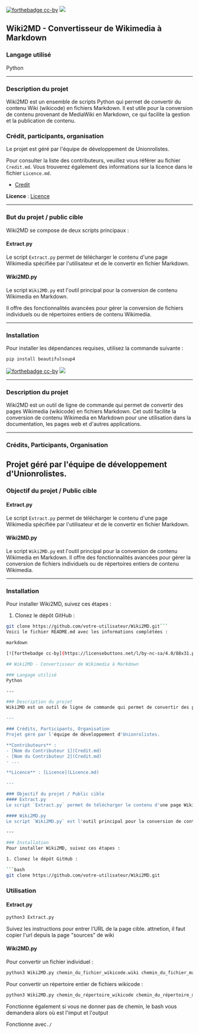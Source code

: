 [![forthebadge cc-by](https://licensebuttons.net/l/by-nc-sa/4.0/88x31.png)](https://creativecommons.org/licenses/by/4.0) [![](https://img.shields.io/badge/Discord-7289DA?style=for-the-badge&logo=discord&logoColor=white)](https://discord.gg/tyJX8dx)

## Wiki2MD - Convertisseur de Wikimedia à Markdown

### Langage utilisé
Python

-------------

### Description du projet
Wiki2MD est un ensemble de scripts Python qui permet de convertir du contenu Wiki (wikicode) en fichiers Markdown. 
Il est utile pour la conversion de contenu provenant de MediaWiki en Markdown, ce qui facilite la gestion et la publication de contenu.

### Crédit, participants, organisation
Le projet est géré par l'équipe de développement de Unionrolistes. 

Pour consulter la liste des contributeurs, veuillez vous référer au fichier `Credit.md`. 
Vous trouverez également des informations sur la licence dans le fichier `Licence.md`.

- [Credit](Credit.md)

**Licence** : [Licence](Licence.md)


-------------

### But du projet / public cible
Wiki2MD se compose de deux scripts principaux :

#### Extract.py
Le script `Extract.py` permet de télécharger le contenu d'une page Wikimedia spécifiée par l'utilisateur et de le convertir en fichier Markdown.


#### Wiki2MD.py
Le script `Wiki2MD.py` est l'outil principal pour la conversion de contenu Wikimedia en Markdown. 

Il offre des fonctionnalités avancées pour gérer la conversion de fichiers individuels ou de répertoires entiers de contenu Wikimedia.

-------------

### Installation
Pour installer les dépendances requises, utilisez la commande suivante :

```bash
pip install beautifulsoup4
```

[![forthebadge cc-by](https://licensebuttons.net/l/by-nc-sa/4.0/88x31.png)](https://creativecommons.org/licenses/by/4.0) [![](https://img.shields.io/badge/Discord-7289DA?style=for-the-badge&logo=discord&logoColor=white)](https://discord.gg/tyJX8dx)


---

### Description du projet
Wiki2MD est un outil de ligne de commande qui permet de convertir des pages Wikimedia (wikicode) en fichiers Markdown. 
Cet outil facilite la conversion de contenu Wikimedia en Markdown pour une utilisation dans la documentation, les pages web et d'autres applications.

---

### Crédits, Participants, Organisation
Projet géré par l'équipe de développement d'Unionrolistes.
---

### Objectif du projet / Public cible
#### Extract.py
Le script `Extract.py` permet de télécharger le contenu d'une page Wikimedia spécifiée par l'utilisateur et de le convertir en fichier Markdown.

#### Wiki2MD.py
Le script `Wiki2MD.py` est l'outil principal pour la conversion de contenu Wikimedia en Markdown. Il offre des fonctionnalités avancées pour gérer la conversion de fichiers individuels ou de répertoires entiers de contenu Wikimedia.

---

### Installation
Pour installer Wiki2MD, suivez ces étapes :

1. Clonez le dépôt GitHub :

```bash
git clone https://github.com/votre-utilisateur/Wiki2MD.git```
Voici le fichier README.md avec les informations complétées :

markdown

[![forthebadge cc-by](https://licensebuttons.net/l/by-nc-sa/4.0/88x31.png)](https://creativecommons.org/licenses/by/4.0) [![](https://img.shields.io/badge/Discord-7289DA?style=for-the-badge&logo=discord&logoColor=white)](https://discord.gg/tyJX8dx)

## Wiki2MD - Convertisseur de Wikimedia à Markdown

### Langage utilisé
Python

---

### Description du projet
Wiki2MD est un outil de ligne de commande qui permet de convertir des pages Wikimedia (wikicode) en fichiers Markdown. Cet outil facilite la conversion de contenu Wikimedia en Markdown pour une utilisation dans la documentation, les pages web et d'autres applications.

---

### Crédits, Participants, Organisation
Projet géré par l'équipe de développement d'Unionrolistes.

**Contributeurs** :
- [Nom du Contributeur 1](Credit.md)
- [Nom du Contributeur 2](Credit.md)
- ...

**Licence** : [Licence](Licence.md)

---

### Objectif du projet / Public cible
#### Extract.py
Le script `Extract.py` permet de télécharger le contenu d'une page Wikimedia spécifiée par l'utilisateur et de le convertir en fichier Markdown.

#### Wiki2MD.py
Le script `Wiki2MD.py` est l'outil principal pour la conversion de contenu Wikimedia en Markdown. Il offre des fonctionnalités avancées pour gérer la conversion de fichiers individuels ou de répertoires entiers de contenu Wikimedia.

---

### Installation
Pour installer Wiki2MD, suivez ces étapes :

1. Clonez le dépôt GitHub :

```bash
git clone https://github.com/votre-utilisateur/Wiki2MD.git
```

### Utilisation
#### Extract.py

```bash
python3 Extract.py
```

Suivez les instructions pour entrer l'URL de la page cible.
attnetion, il faut copier l'url depuis la page "sources" de wiki

#### Wiki2MD.py

Pour convertir un fichier individuel :

```bash
python3 Wiki2MD.py chemin_du_fichier_wikicode.wiki chemin_du_fichier_markdown.md
```

Pour convertir un répertoire entier de fichiers wikicode :
```bash
python3 Wiki2MD.py chemin_du_répertoire_wikicode chemin_du_répertoire_markdown
```
Fonctionne également si vous ne donner pas de chemin, le bash vous demandera alors où est l'imput et l'output

Fonctionne avec`./` 

